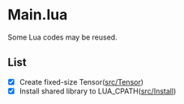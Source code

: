 # Main.lua
Some Lua codes may be reused.

## List
 - [x] Create fixed-size Tensor([src/Tensor](src/Tensor))
 - [x] Install shared library to LUA_CPATH([src/Install](src/Install))
